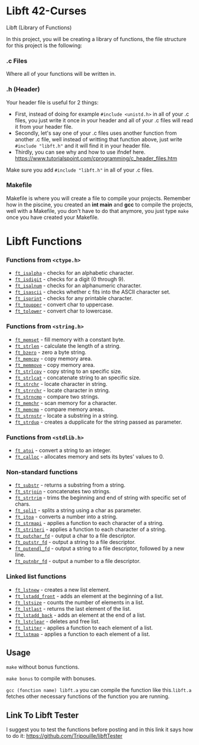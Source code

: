# Libft 42-Curses

Libft (Library of Functions)

In this project, you will be creating a library of functions, the file structure for this project is the following:

### .c Files 
Where all of your functions will be written in. 

### .h (Header)
Your header file is useful for 2 things:
- First, instead of doing for example `#include <unistd.h>` in all of your .c files, you just write it once in your header and all of your .c files will read it from your header file. 
- Secondly, let's say one of your .c files uses another function from another .c file, well instead of writting that function above, just write `#include "libft.h"` and it will find it in your header file. 
- Thirdly, you can see why and how to use ifndef here.
https://www.tutorialspoint.com/cprogramming/c_header_files.htm

Make sure you add `#include "libft.h"` in all of your .c files.

### Makefile 
Makefile is where you will create a file to compile your projects. Remember how in the piscine, you created an **int main** and **gcc** to compile the projects, well with a Makefile, you don't have to do that anymore, you just type `make` once you have created your Makefile. 

# Libft Functions

### Functions from `<ctype.h>`

- [`ft_isalpha`](/libft/ft_isalpha.c)	- checks  for  an  alphabetic  character.
- [`ft_isdigit`](/libft/ft_isdigit.c)	- checks for a digit (0 through 9).
- [`ft_isalnum`](/libft/ft_isalnum.c)	- checks for an alphanumeric character.
- [`ft_isascii`](/libft/ft_isascii.c)	- checks whether c fits into the ASCII character set.
- [`ft_isprint`](/libft/ft_isprint.c)	- checks for any printable character.
- [`ft_toupper`](/libft/ft_toupper.c)	- convert char to uppercase.
- [`ft_tolower`](/libft/ft_tolower.c)	- convert char to lowercase.

### Functions from `<string.h>`

- [`ft_memset`](/libft/ft_memset.c)	- fill memory with a constant byte.
- [`ft_strlen`](/libft/ft_strlen.c)	- calculate the length of a string.
- [`ft_bzero`](/libft/ft_bzero.c)	- zero a byte string.
- [`ft_memcpy`](/libft/ft_memcpy.c)	- copy memory area.
- [`ft_memmove`](/libft/ft_memmove.c)	- copy memory area.
- [`ft_strlcpy`](/libft/ft_strlcpy.c)	- copy string to an specific size.
- [`ft_strlcat`](/libft/ft_strlcat.c)	- concatenate string to an specific size.
- [`ft_strchr`](/libft/ft_strchr.c)	- locate character in string.
- [`ft_strrchr`](/libft/ft_strrchr.c)	- locate character in string.
- [`ft_strncmp`](/libft/ft_strncmp.c)	- compare two strings.
- [`ft_memchr`](/libft/ft_memchr.c)	- scan memory for a character.
- [`ft_memcmp`](/libft/ft_memcmp.c)	- compare memory areas.
- [`ft_strnstr`](/libft/ft_strnstr.c)	- locate a substring in a string.
- [`ft_strdup`](/libft/ft_strdup.c)	- creates a dupplicate for the string passed as parameter.

### Functions from `<stdlib.h>`
- [`ft_atoi`](/libft/ft_atoi.c)	- convert a string to an integer.
- [`ft_calloc`](/libft/ft_calloc.c)	- allocates memory and sets its bytes' values to 0.

### Non-standard functions
- [`ft_substr`](/libft/ft_substr.c)	- returns a substring from a string.
- [`ft_strjoin`](/libft/ft_strjoin.c)	- concatenates two strings.
- [`ft_strtrim`](/libft/ft_strtrim.c)	- trims the beginning and end of string with specific set of chars.
- [`ft_split`](/libft/ft_split.c)	- splits a string using a char as parameter.
- [`ft_itoa`](/libft/ft_itoa.c)	- converts a number into a string.
- [`ft_strmapi`](/libft/ft_strmapi.c)	- applies a function to each character of a string.
- [`ft_striteri`](/libft/ft_striteri.c)	- applies a function to each character of a string.
- [`ft_putchar_fd`](/libft/ft_putchar_fd.c)	- output a char to a file descriptor.
- [`ft_putstr_fd`](/libft/ft_putstr_fd.c)	- output a string to a file descriptor.
- [`ft_putendl_fd`](/libft/ft_putendl_fd.c)	- output a string to a file descriptor, followed by a new line.
- [`ft_putnbr_fd`](/libft/ft_putnbr_fd.c)	- output a number to a file descriptor.

### Linked list functions

- [`ft_lstnew`](/libft/ft_lstnew.c)	- creates a new list element.
- [`ft_lstadd_front`](/libft/ft_lstadd_front.c)	- adds an element at the beginning of a list.
- [`ft_lstsize`](/libft/ft_lstsize.c)	- counts the number of elements in a list.
- [`ft_lstlast`](/libft/ft_lstlast.c)	- returns the last element of the list.
- [`ft_lstadd_back`](/libft/ft_lstadd_back.c)	- adds an element at the end of a list.
- [`ft_lstclear`](/libft/ft_lstclear.c)	- deletes and free list.
- [`ft_lstiter`](/libft/ft_lstiter.c)	- applies a function to each element of a list.
- [`ft_lstmap`](/libft/ft_lstmap.c)	- applies a function to each element of a list.

## Usage

``make`` without bonus functions.

``make bonus`` to compile with bonuses.

``gcc (fonction name) libft.a`` you can compile the function like this.``libft.a`` fetches other necessary functions of the function you are running.

## Link To Libft Tester
I suggest you to test the functions before posting and in this link it says how to do it:
https://github.com/Tripouille/libftTester
